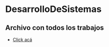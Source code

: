 # DesarrolloDeSistemas
## Archivo con todos los trabajos
- [Click acá](https://github.com/garrazagael/DesarrolloDeSistemas/blob/main/Desarrollo%20de%20Sistemas.pdf)
